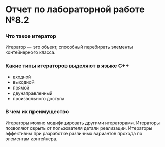 # Отчет по лабораторной работе №8.2
### Что такое итератор
Итератор — это объект, способный перебирать элементы контейнерного класса. 
### Какие типы итераторов выделяют в языке С++
- входной
- выходной
- прямой
- двунаправленный
- произвольного доступа
### В чем их преимущество
Итераторы можно модифицировать другими итераторами. Итераторы позволяют скрыть от пользователя детали реализации. Итераторы эффективны при разработке различных вариантов прохода по элементам контейнера.